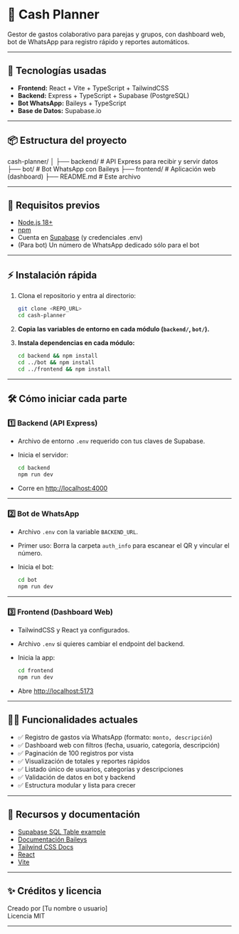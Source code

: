 # 💸 Cash Planner

Gestor de gastos colaborativo para parejas y grupos, con dashboard web, bot de WhatsApp para registro rápido y reportes automáticos.

---

## 🚀 Tecnologías usadas

- **Frontend:** React + Vite + TypeScript + TailwindCSS
- **Backend:** Express + TypeScript + Supabase (PostgreSQL)
- **Bot WhatsApp:** Baileys + TypeScript
- **Base de Datos:** Supabase.io

---

## 📦 Estructura del proyecto

cash-planner/
│
├── backend/ # API Express para recibir y servir datos
├── bot/ # Bot WhatsApp con Baileys
├── frontend/ # Aplicación web (dashboard)
├── README.md # Este archivo


---

## 🧩 Requisitos previos

- [Node.js 18+](https://nodejs.org/)
- [npm](https://www.npmjs.com/)
- Cuenta en [Supabase](https://supabase.com/) (y credenciales .env)
- (Para bot) Un número de WhatsApp dedicado sólo para el bot

---

## ⚡ Instalación rápida

1. Clona el repositorio y entra al directorio:

    ```bash
    git clone <REPO_URL>
    cd cash-planner
    ```

2. **Copia las variables de entorno en cada módulo (`backend/`, `bot/`).**

3. **Instala dependencias en cada módulo:**

    ```bash
    cd backend && npm install
    cd ../bot && npm install
    cd ../frontend && npm install
    ```

---

## 🛠️ Cómo iniciar cada parte

### 1️⃣ **Backend (API Express)**
- Archivo de entorno `.env` requerido con tus claves de Supabase.
- Inicia el servidor:

    ```bash
    cd backend
    npm run dev
    ```

- Corre en [http://localhost:4000](http://localhost:4000)

---

### 2️⃣ **Bot de WhatsApp**
- Archivo `.env` con la variable `BACKEND_URL`.
- Primer uso: Borra la carpeta `auth_info` para escanear el QR y vincular el número.
- Inicia el bot:

    ```bash
    cd bot
    npm run dev
    ```

---

### 3️⃣ **Frontend (Dashboard Web)**
- TailwindCSS y React ya configurados.
- Archivo `.env` si quieres cambiar el endpoint del backend.
- Inicia la app:

    ```bash
    cd frontend
    npm run dev
    ```

- Abre [http://localhost:5173](http://localhost:5173)

---

## 🧑‍💻 **Funcionalidades actuales**

- ✅ Registro de gastos vía WhatsApp (formato: `monto, descripción`)
- ✅ Dashboard web con filtros (fecha, usuario, categoría, descripción)
- ✅ Paginación de 100 registros por vista
- ✅ Visualización de totales y reportes rápidos
- ✅ Listado único de usuarios, categorías y descripciones
- ✅ Validación de datos en bot y backend
- ✅ Estructura modular y lista para crecer

---

## 📒 Recursos y documentación

- [Supabase SQL Table example](#) <!-- agrega enlace si tienes script o instrucción -->
- [Documentación Baileys](https://github.com/WhiskeySockets/Baileys)
- [Tailwind CSS Docs](https://tailwindcss.com/docs/installation)
- [React](https://react.dev/)
- [Vite](https://vitejs.dev/)

---

## ✨ Créditos y licencia

Creado por [Tu nombre o usuario]  
Licencia MIT

---
